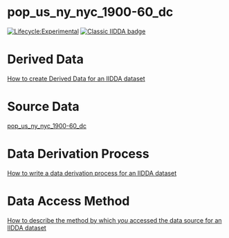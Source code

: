 
# pop_us_ny_nyc_1900-60_dc

[![Lifecycle:Experimental](https://img.shields.io/badge/Lifecycle-Experimental-339999)](<Redirect-URL>)
[![Classic IIDDA badge](https://img.shields.io/static/v1.svg?label=Classic&message=IIDDA&color=blue)](https://davidearn.mcmaster.ca/iidda)

# Derived Data

[How to create Derived Data for an IIDDA dataset](https://github.com/davidearn/iidda/blob/main/CONTRIBUTING.md)

# Source Data

[pop_us_ny_nyc_1900-60_dc](https://raw.githubusercontent.com/davidearn/iidda/master/data/pop_us_ny_nyc_1900-60_dc/source-data/pop_us_ny_nyc_1900-60_dc.csv)

# Data Derivation Process

[How to write a data derivation process for an IIDDA dataset](https://github.com/davidearn/iidda/blob/main/CONTRIBUTING.md)

# Data Access Method

[How to describe the method by which _you_ accessed the data source for an IIDDA dataset](https://github.com/davidearn/iidda/blob/main/CONTRIBUTING.md)
